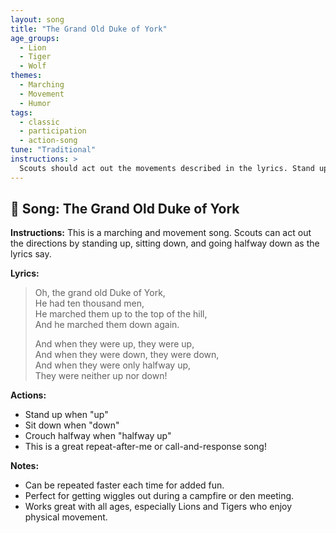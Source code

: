 ```yaml
---
layout: song
title: "The Grand Old Duke of York"
age_groups:
  - Lion
  - Tiger
  - Wolf
themes:
  - Marching
  - Movement
  - Humor
tags:
  - classic
  - participation
  - action-song
tune: "Traditional"
instructions: >
  Scouts should act out the movements described in the lyrics. Stand up for "up", sit down for "down", crouch for "halfway up".
---
```


## 🎵 Song: The Grand Old Duke of York

**Instructions:**
This is a marching and movement song. Scouts can act out the directions by standing up, sitting down, and going halfway down as the lyrics say.

**Lyrics:**

> Oh, the grand old Duke of York,  
> He had ten thousand men,  
> He marched them up to the top of the hill,  
> And he marched them down again.  
>
> And when they were up, they were up,  
> And when they were down, they were down,  
> And when they were only halfway up,  
> They were neither up nor down!

**Actions:**
- Stand up when "up"
- Sit down when "down"
- Crouch halfway when "halfway up"
- This is a great repeat-after-me or call-and-response song!

**Notes:**
- Can be repeated faster each time for added fun.
- Perfect for getting wiggles out during a campfire or den meeting.
- Works great with all ages, especially Lions and Tigers who enjoy physical movement.
